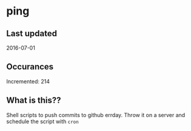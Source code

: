 # ping

## Last updated
2016-07-01

## Occurances
Incremented: 214

## What is this?? 
Shell scripts to push commits to github errday. Throw it on a server and schedule the script with `cron`
